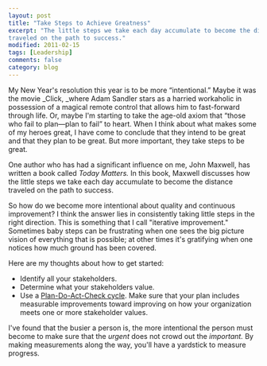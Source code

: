 ```yaml
---
layout: post
title: "Take Steps to Achieve Greatness"
excerpt: "The little steps we take each day accumulate to become the distance
traveled on the path to success."
modified: 2011-02-15
tags: [Leadership]
comments: false
category: blog
---
```


My New Year's resolution this year is to be more “intentional.” Maybe it
was the movie _Click, _where Adam Sandler stars as a harried workaholic
in possession of a magical remote control that allows him to fast-forward
through life. Or, maybe I'm starting to take the age-old axiom that “those
who fail to plan—plan to fail” to heart. When I think about what makes some
of my heroes great, I have come to conclude that they intend to be great and
that they plan to be great. But more important, they take steps to be great.

One author who has had a significant influence on me, John Maxwell, has written
a book called _Today Matters._ In this book, Maxwell discusses how the
little steps we take each day accumulate to become the distance traveled on the
path to success.

So how do we become more intentional about quality and continuous improvement?
I think the answer lies in consistently taking little steps in the right
direction. This is something that I call "iterative improvement." Sometimes
baby steps can be frustrating when one sees the big picture vision of
everything that is possible; at other times it's gratifying when one notices
how much ground has been covered.

Here are my thoughts about how to get started:

* Identify all your stakeholders.
* Determine what your stakeholders value.
* Use a [Plan-Do-Act-Check cycle](/blog/plan-do-check-act/). Make sure that
your plan includes measurable improvements toward improving on how your
organization meets one or more stakeholder values.

I've found that the busier a person is, the more intentional the person must
become to make sure that the _urgent_ does not crowd out the
_important._ By making measurements along the way, you'll have a
yardstick to measure progress.
